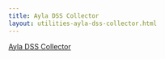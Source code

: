 ```yaml
---
title: Ayla DSS Collector
layout: utilities-ayla-dss-collector.html
---
```


<div><a href="source/client.html" target="_blank">Ayla DSS Collector</a></div>
